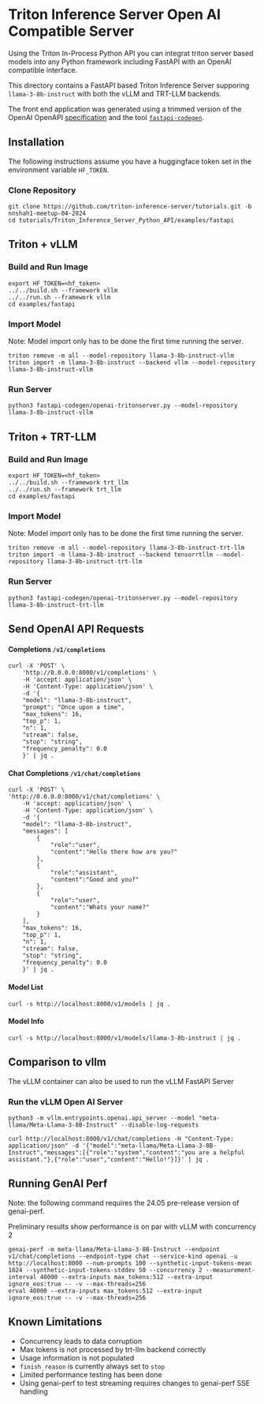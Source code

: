 <!--
# Copyright 2024, NVIDIA CORPORATION & AFFILIATES. All rights reserved.
#
# Redistribution and use in source and binary forms, with or without
# modification, are permitted provided that the following conditions
# are met:
#  * Redistributions of source code must retain the above copyright
#    notice, this list of conditions and the following disclaimer.
#  * Redistributions in binary form must reproduce the above copyright
#    notice, this list of conditions and the following disclaimer in the
#    documentation and/or other materials provided with the distribution.
#  * Neither the name of NVIDIA CORPORATION nor the names of its
#    contributors may be used to endorse or promote products derived
#    from this software without specific prior written permission.
#
# THIS SOFTWARE IS PROVIDED BY THE COPYRIGHT HOLDERS ``AS IS'' AND ANY
# EXPRESS OR IMPLIED WARRANTIES, INCLUDING, BUT NOT LIMITED TO, THE
# IMPLIED WARRANTIES OF MERCHANTABILITY AND FITNESS FOR A PARTICULAR
# PURPOSE ARE DISCLAIMED.  IN NO EVENT SHALL THE COPYRIGHT OWNER OR
# CONTRIBUTORS BE LIABLE FOR ANY DIRECT, INDIRECT, INCIDENTAL, SPECIAL,
# EXEMPLARY, OR CONSEQUENTIAL DAMAGES (INCLUDING, BUT NOT LIMITED TO,
# PROCUREMENT OF SUBSTITUTE GOODS OR SERVICES; LOSS OF USE, DATA, OR
# PROFITS; OR BUSINESS INTERRUPTION) HOWEVER CAUSED AND ON ANY THEORY
# OF LIABILITY, WHETHER IN CONTRACT, STRICT LIABILITY, OR TORT
# (INCLUDING NEGLIGENCE OR OTHERWISE) ARISING IN ANY WAY OUT OF THE USE
# OF THIS SOFTWARE, EVEN IF ADVISED OF THE POSSIBILITY OF SUCH DAMAGE.
-->

# Triton Inference Server Open AI Compatible Server

Using the Triton In-Process Python API you can integrat triton server
based models into any Python framework including FastAPI with an
OpenAI compatible interface.

This directory contains a FastAPI based Triton Inference Server
supporing `llama-3-8b-instruct` with both the vLLM and TRT-LLM
backends.

The front end application was generated using a trimmed version of the
OpenAI OpenAPI [specification](api-spec/openai_trimmed.yml) and the
tool [`fastapi-codegen`](scripts/openai_trimmed.yml).

## Installation

The following instructions assume you have a huggingface token set in
the environment variable `HF_TOKEN`.

### Clone Repository
```
git clone https://github.com/triton-inference-server/tutorials.git -b nnshah1-meetup-04-2024
cd tutorials/Triton_Inference_Server_Python_API/examples/fastapi
```
## Triton + vLLM

### Build and Run Image
```
export HF_TOKEN=<hf_token>
../../build.sh --framework vllm
../../run.sh --framework vllm
cd examples/fastapi
```

### Import Model

Note: Model import only has to be done the first time running the server.

```
triton remove -m all --model-repository llama-3-8b-instruct-vllm
triton import -m llama-3-8b-instruct --backend vllm --model-repository llama-3-8b-instruct-vllm
```

### Run Server

```
python3 fastapi-codegen/openai-tritonserver.py --model-repository llama-3-8b-instruct-vllm
```

## Triton + TRT-LLM

### Build and Run Image
```
export HF_TOKEN=<hf_token>
../../build.sh --framework trt_llm
../../run.sh --framework trt_llm
cd examples/fastapi
```

### Import Model

Note: Model import only has to be done the first time running the server.

```
triton remove -m all --model-repository llama-3-8b-instruct-trt-llm
triton import -m llama-3-8b-instruct --backend tensorrtllm --model-repository llama-3-8b-instruct-trt-llm
```

### Run Server

```
python3 fastapi-codegen/openai-tritonserver.py --model-repository llama-3-8b-instruct-trt-llm
```

## Send OpenAI API Requests

#### Completions `/v1/completions`

```
curl -X 'POST' \
    'http://0.0.0.0:8000/v1/completions' \
    -H 'accept: application/json' \
    -H 'Content-Type: application/json' \
    -d '{
    "model": "llama-3-8b-instruct",
    "prompt": "Once upon a time",
    "max_tokens": 16,
    "top_p": 1,
    "n": 1,
    "stream": false,
    "stop": "string",
    "frequency_penalty": 0.0
    }' | jq .
```

#### Chat Completions `/v1/chat/completions`

```
curl -X 'POST' \
'http://0.0.0.0:8000/v1/chat/completions' \
    -H 'accept: application/json' \
    -H 'Content-Type: application/json' \
    -d '{
    "model": "llama-3-8b-instruct",
    "messages": [
        {
            "role":"user",
            "content":"Hello there how are you?"
        },
        {
            "role":"assistant",
            "content":"Good and you?"
        },
        {
            "role":"user",
            "content":"Whats your name?"
        }
    ],
    "max_tokens": 16,
    "top_p": 1,
    "n": 1,
    "stream": false,
    "stop": "string",
    "frequency_penalty": 0.0
    }' | jq .
```

#### Model List

```
curl -s http://localhost:8000/v1/models | jq .
```

#### Model Info

```
curl -s http://localhost:8000/v1/models/llama-3-8b-instruct | jq .
```

## Comparison to vllm

The vLLM container can also be used to run the vLLM FastAPI Server

### Run the vLLM Open AI Server
```
python3 -m vllm.entrypoints.openai.api_server --model "meta-llama/Meta-Llama-3-8B-Instruct" --disable-log-requests
```

```
curl http://localhost:8000/v1/chat/completions -H "Content-Type: application/json" -d '{"model":"meta-llama/Meta-Llama-3-8B-Instruct","messages":[{"role":"system","content":"you are a helpful assistant."},{"role":"user","content":"Hello!"}]}' | jq .
```

## Running GenAI Perf

Note: the following command requires the 24.05 pre-release version of genai-perf.

Preliminary results show performance is on par with vLLM with concurrency 2

```
genai-perf -m meta-llama/Meta-Llama-3-8B-Instruct --endpoint v1/chat/completions --endpoint-type chat --service-kind openai -u http://localhost:8000 --num-prompts 100 --synthetic-input-tokens-mean 1024 --synthetic-input-tokens-stddev 50 --concurrency 2 --measurement-interval 40000 --extra-inputs max_tokens:512 --extra-input ignore_eos:true -- -v --max-threads=256
erval 40000 --extra-inputs max_tokens:512 --extra-input ignore_eos:true -- -v --max-threads=256
```

## Known Limitations

* Concurrency leads to data corruption
* Max tokens is not processed by trt-llm backend correctly
* Usage information is not populated
* `finish_reason` is currently always set to `stop`
* Limited performance testing has been done
* Using genai-perf to test streaming requires changes to genai-perf SSE handling
